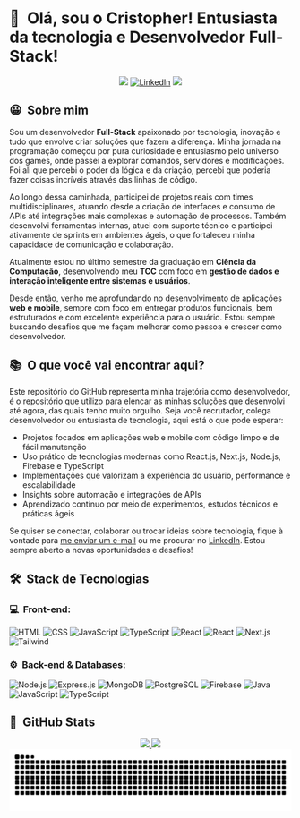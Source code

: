<h1>👋 &nbsp;Olá, sou o Cristopher! Entusiasta da tecnologia e Desenvolvedor Full-Stack!</h1>
<p align="center">
  <a href="https://cristophermartarello.vercel.app/pt" target="_blank"><img src="https://img.shields.io/badge/-Portfolio-8A2BE2?style=for-the-badge&logo=google-chrome&logoColor=white" target="_blank"/></a>
<a href="https://www.linkedin.com/in/cristophermartarello"><img src="https://img.shields.io/badge/-LinkedIn-0077B5?style=for-the-badge&logo=linkedin&logoColor=white" alt="LinkedIn"/></a>
<a href="mailto:crisrossi1313@gmail.com"><img src="https://img.shields.io/badge/-Email-D14836?style=for-the-badge&logo=Gmail&logoColor=white"/></a>
</p>

<h2>😀 &nbsp;Sobre mim </h2>

Sou um desenvolvedor **Full-Stack** apaixonado por tecnologia, inovação e tudo que envolve criar soluções que fazem a diferença. Minha jornada na programação começou por pura curiosidade e entusiasmo pelo universo dos games, onde passei a explorar comandos, servidores e modificações. Foi ali que percebi o poder da lógica e da criação, percebi que poderia fazer coisas incríveis através das linhas de código.

Ao longo dessa caminhada, participei de projetos reais com times multidisciplinares, atuando desde a criação de interfaces e consumo de APIs até integrações mais complexas e automação de processos. Também desenvolvi ferramentas internas, atuei com suporte técnico e participei ativamente de sprints em ambientes ágeis, o que fortaleceu minha capacidade de comunicação e colaboração.

Atualmente estou no último semestre da graduação em **Ciência da Computação**, desenvolvendo meu **TCC** com foco em **gestão de dados e interação inteligente entre sistemas e usuários**.

Desde então, venho me aprofundando no desenvolvimento de aplicações **web e mobile**, sempre com foco em entregar produtos funcionais, bem estruturados e com excelente experiência para o usuário. Estou sempre buscando desafios que me façam melhorar como pessoa e crescer como desenvolvedor.

<h2>📚 &nbsp;O que você vai encontrar aqui?</h2>

Este repositório do GitHub representa minha trajetória como desenvolvedor, é o repositório que utilizo para elencar as minhas soluções que desenvolvi até agora, das quais tenho muito orgulho. Seja você recrutador, colega desenvolvedor ou entusiasta de tecnologia, aqui está o que pode esperar:

- Projetos focados em aplicações web e mobile com código limpo e de fácil manutenção  
- Uso prático de tecnologias modernas como React.js, Next.js, Node.js, Firebase e TypeScript  
- Implementações que valorizam a experiência do usuário, performance e escalabilidade  
- Insights sobre automação e integrações de APIs   
- Aprendizado contínuo por meio de experimentos, estudos técnicos e práticas ágeis  

Se quiser se conectar, colaborar ou trocar ideias sobre tecnologia, fique à vontade para <a href="mailto:crisrossi1313@gmail.com">me enviar um e-mail</a> ou me procurar no <a href="https://www.linkedin.com/in/cristophermartarello">LinkedIn</a>. Estou sempre aberto a novas oportunidades e desafios!

<h2> 🛠 &nbsp;Stack de Tecnologias</h2>
<h3>💻 &nbsp;Front-end:</h3>

![HTML](https://img.shields.io/badge/-HTML-333333?style=flat&logo=HTML5)
![CSS](https://img.shields.io/badge/-CSS-333333?style=flat&logo=css3&logoColor=1572B6)
![JavaScript](https://img.shields.io/badge/-JavaScript-333333?style=flat&logo=javascript)
![TypeScript](https://img.shields.io/badge/-TypeScript-333333?style=flat&logo=typescript&logoColor=2D79C7)
![React](https://img.shields.io/badge/-React-333333?style=flat&logo=react)
![React](https://img.shields.io/badge/-React%20Native-333333?style=flat&logo=react)
![Next.js](https://img.shields.io/badge/-Next.js-333333?style=flat&logo=next.js)
![Tailwind](https://img.shields.io/badge/-Tailwind-333333?style=flat&logo=tailwind-css)

<h3>⚙️ &nbsp;Back-end & Databases:</h3>

![Node.js](https://img.shields.io/badge/-Node.js-333333?style=flat&logo=node.js)
![Express.js](https://img.shields.io/badge/-Express.js-333333?style=flat&logo=express)
![MongoDB](https://img.shields.io/badge/-MongoDB-333333?style=flat&logo=mongodb)
![PostgreSQL](https://img.shields.io/badge/-PostgreSQL-333333?style=flat&logo=postgresql)
![Firebase](https://img.shields.io/badge/-Firebase-333333?style=flat&logo=firebase)
![Java](https://img.shields.io/badge/-Java-333333?style=flat&logo=openjdk&logoColor=white)
![JavaScript](https://img.shields.io/badge/-JavaScript-333333?style=flat&logo=javascript)
![TypeScript](https://img.shields.io/badge/-TypeScript-333333?style=flat&logo=typescript)

<h2>🚀 &nbsp;GitHub Stats</h2>

<div align="center">
  <a href="https://github.com/CristopherMartarello">
  <img height="150em" src="https://github-readme-stats.vercel.app/api?username=CristopherMartarello&show_icons=true&theme=tokyonight&include_all_commits=true&count_private=true"/>
  <img height="150em" src="https://github-readme-stats.vercel.app/api/top-langs/?username=CristopherMartarello&layout=compact&langs_count=7&theme=tokyonight"/>
</div>

  <picture>
    <source media="(prefers-color-scheme: dark)" srcset="https://raw.githubusercontent.com/CristopherMartarello/CristopherMartarello/output/github-contribution-grid-snake-dark.svg">
    <source media="(prefers-color-scheme: light)" srcset="https://raw.githubusercontent.com/CristopherMartarello/CristopherMartarello/output/github-contribution-grid-snake.svg">
    <img alt="github contribution grid snake animation" src="https://raw.githubusercontent.com/CristopherMartarello/CristopherMartarello/output/github-contribution-grid-snake.svg">
  </picture>
